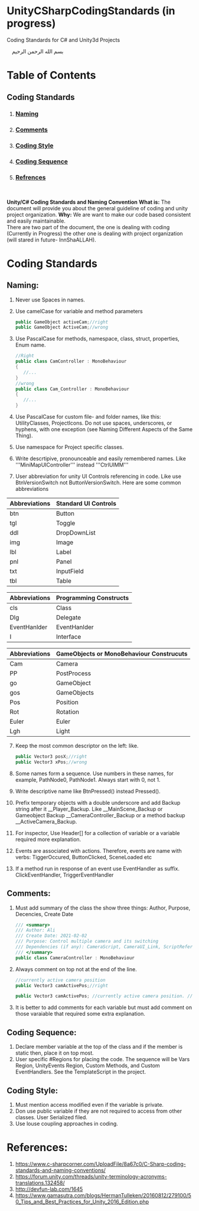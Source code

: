 # UnityCSharpCodingStandards (in progress)
Coding Standards for C# and Unity3d Projects

 بسم الله الرحمن الرحيم

# Table of Contents

## Coding Standards
1. ### [Naming](https://github.com/MuhammadFaizanKhan/UnityCSharpCodingStandards#naming-1)
2. ### [Comments](https://github.com/MuhammadFaizanKhan/UnityCSharpCodingStandards/blob/master/README.md#comments)
3. ### [Coding Style](https://github.com/MuhammadFaizanKhan/UnityCSharpCodingStandards/blob/master/README.md#coding-style-1)
4. ### [Coding Sequence](https://github.com/MuhammadFaizanKhan/UnityCSharpCodingStandards/blob/master/README.md#coding-sequence-1)
5. ### [Refrences](https://github.com/MuhammadFaizanKhan/UnityCSharpCodingStandards/blob/master/README.md#references)

 

**Unity/C# Coding Standards and Naming Convention**
**What is:** The document will provide you about the general guideline of coding and unity project organization.
**Why:** We are want to make our code based consistent and easily maintainable.  
There are two part of the document, the one is dealing with coding (Currently in Progress) the other one is dealing with project organization (will stared in future- InnShaALLAH).

# Coding Standards
## Naming:
1.	Never use Spaces in names.
2.	Use camelCase for variable and method parameters
	```csharp
	public GameObject activeCam;//right
	public GameObject ActiveCam;//wrong
	```
3.	Use PascalCase for methods, namespace, class, struct, properties, Enum  name.
	```csharp
	//Right
	public class CamController : MonoBehaviour  
	{  
	   //...  
	} 
	//wrong
	public class Cam_Controller : MonoBehaviour
	{  
	   //...
	}
	```

4.	Use PascalCase for custom file- and folder names, like this: UtilityClasses, ProjectIcons. Do not use spaces, underscores, or hyphens, with one exception (see Naming Different Aspects of the Same Thing).
5.	Use namespace for Project specific classes.
6.	Write descrtipive, pronounceable and easily remembered names. Like '''MiniMapUIController''' instead '''CtrlUIMM'''
6.	User abbreviation for unity UI Controls referencing in code. Like use BtnVersionSwitch not ButtonVersionSwitch. Here are some common abbreviations

|Abbreviations	|Standard UI Controls|
|---------------|---------------|
|btn	|Button|
|tgl	|Toggle|
|ddl	|DropDownList|
|img	|Image|
|lbl	|Label|
|pnl	|Panel|
|txt	|InputField|
|tbl	|Table|
	
|Abbreviations	|Programming Constructs|
|---------------|---------------|
|cls		|Class		|
|Dlg		|Delegate|
|EventHanlder	|EventHanlder|
|I		|Interface|

|Abbreviations	|GameObjects or MonoBehaviour Construcuts|
|---------------|---------------|
|Cam	|Camera|
|PP	|PostProcess|
|go	|GameObject|
|gos	|GameObjects|
|Pos	|Position|
|Rot	|Rotation|
|Euler	|Euler|
|Lgh	|Light|
	

7.	Keep the most common descriptor on the left: like.
	```csharp
	public Vector3 posX;//right
	public Vector3 xPos;//wrong
	```

8.	Some names form a sequence. Use numbers in these names, for example, PathNode0, PathNode1. Always start with 0, not 1.
9.	Write descriptive name like BtnPressed() instead Pressed().
10.	Prefix temporary objects with a double underscore and add Backup string after it __Player_Backup. Like __MainScene_Backup or Gameobject Backup __CameraController_Backup or a method backup __ActiveCamera_Backup.
11.	For inspector, Use Header[] for a collection of variable or a variable required more explanation.
12.	Events are associated with actions. Therefore, events are name with verbs: TiggerOccured, ButtonClicked, SceneLoaded etc
13.	If a method run in response of an event use EventHandler as suffix. ClickEventHandler, TriggerEventHandler

## Comments:
1.	Must add summary of the class the show three things: Author, Purpose, Decencies, Create Date
	```csharp
	/// <summary>
	/// Author: Ali
	/// Create Date: 2021-02-02
	/// Purpose: Control multiple camera and its switching
	/// Dependencies (if any): CameraScript, CameraUI_Link, ScriptReference
	/// </summary>
	public class CameraController : MonoBehaviour
	```
2. Always comment on top not at the end of the line.
	```csharp
	//currently active camera position
	public Vector3 camActivePos;//right
	
	public Vector3 camActivePos; //currently active camera position. //This is wrong
	```
	
3. It is better to add comments for each variable but must add comment on those varaiable that required some extra explanation. 

## Coding Sequence:
1.	Declare member variable at the top of the class and if the member is static then, place it on top most.
2.	User specific #Regions for placing the code. The sequence will be Vars Region, UnityEvents Region, Custom Methods, and Custom EventHandlers. See the TemplateScript in the project.

## Coding Style:
1.	Must mention access modified even if the variable is private.
2.	Don use public variable if they are not required to access from other classes. User Serialized filed.
3.	Use louse coupling approaches in coding.


# References:
1.	https://www.c-sharpcorner.com/UploadFile/8a67c0/C-Sharp-coding-standards-and-naming-conventions/
2.	https://forum.unity.com/threads/unity-terminology-acronyms-translations.132458/
3.	http://devfun-lab.com/1645
4.	https://www.gamasutra.com/blogs/HermanTulleken/20160812/279100/50_Tips_and_Best_Practices_for_Unity_2016_Edition.php
	

